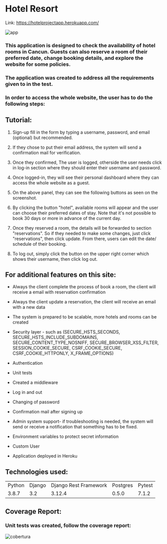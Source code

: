 <h1>Hotel Resort</h1>

Link: https://hotelprojectapp.herokuapp.com/

![app](https://user-images.githubusercontent.com/67196397/177887943-958ea30d-261e-4bd8-868b-cd7d341eb251.png)

### This application is designed to check the availability of hotel rooms in Cancun. Guests can also reserve a room of their preferred date, change booking details, and explore the website for some policies.

### The application was created to address all the requirements given to in the test.

### In order to access the whole website, the user has to do the following steps:

## Tutorial:

1. Sign-up fill in the form by typing a username, password, and email (optional) but recommended.

2. If they chose to put their email address, the system will send a confirmation mail for verification.

3. Once they confirmed, The user is logged, otherside the user needs click in log-in section where they should enter their username and password.

4. Once logged-in, they will see their personal dashboard where they can access the whole website as a guest.

5. On the above panel, they can see the following buttons as seen on the screenshot.

6. By clicking the button "hotel", available rooms will appear and the user can choose their preferred dates of stay. Note that it's not possible to book 30 days or more in advance of the current day.

7. Once they reserved a room, the details will be forwarded to section "reservations". So if they needed to make some changes, just click "reservations", then click update. From there, users can edit the date/ schedule of their booking.

8. To log out, simply click the button on the upper right corner which shows their username, then click log out.


## For additional features on this site:

+ Always the client complete the process of book a room, the client will receive a email with reservation confirmation

+ Always the client update a reservation, the client will receive an email with a new data

+ The system is prepared to be scalable, more hotels and rooms can be created

+ Security layer - such as (SECURE_HSTS_SECONDS, SECURE_HSTS_INCLUDE_SUBDOMAINS, SECURE_CONTENT_TYPE_NOSNIFF, SECURE_BROWSER_XSS_FILTER, SESSION_COOKIE_SECURE, CSRF_COOKIE_SECURE, CSRF_COOKIE_HTTPONLY, X_FRAME_OPTIONS)

+ Authentication

+ Unit tests

+ Created a middleware

+ Log in and out

+ Changing of password

+ Confirmation mail after signing up

+ Admin system support- if troubleshooting is needed, the system will send or receive a notification that something has to be fixed.

+ Environment variables to protect secret information

+ Custom User

+ Application deployed in Heroku

## Technologies used:
<table>
    <tr>
        <td>Python</td>
        <td>Django</td>
        <td>Django Rest Framework</td>
        <td>Postgres</td>
        <td>Pytest</td>
    </tr>
    <tr>
        <td>3.8.7</td>
        <td>3.2</td>
        <td>3.12.4</td>
        <td>0.5.0</td>
        <td>7.1.2</td>
    </tr>
</table>

## Coverage Report:
### Unit tests was created, follow the coverage report:

![cobertura](https://user-images.githubusercontent.com/67196397/177887562-e4fd40ed-fba4-4ee6-a8bd-f85ba0f3197a.png)

